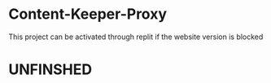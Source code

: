 # Content-Keeper-Proxy
 
This project can be activated through replit if the website version is blocked
 
# UNFINSHED
